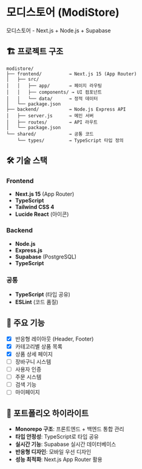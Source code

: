 # 모디스토어 (ModiStore)

모디스토어 - Next.js + Node.js + Supabase

## 🏗️ 프로젝트 구조

```
modistore/
├── frontend/          → Next.js 15 (App Router)
│   ├── src/
│   │   ├── app/       → 페이지 라우팅
│   │   ├── components/ → UI 컴포넌트
│   │   └── data/      → 정적 데이터
│   └── package.json
├── backend/           → Node.js Express API
│   ├── server.js      → 메인 서버
│   ├── routes/        → API 라우트
│   └── package.json
└── shared/            → 공통 코드
    └── types/         → TypeScript 타입 정의
```


## 🛠️ 기술 스택

### Frontend
- **Next.js 15** (App Router)
- **TypeScript**
- **Tailwind CSS 4**
- **Lucide React** (아이콘)

### Backend
- **Node.js**
- **Express.js**
- **Supabase** (PostgreSQL)
- **TypeScript**

### 공통
- **TypeScript** (타입 공유)
- **ESLint** (코드 품질)

## 📁 주요 기능

- [x] 반응형 레이아웃 (Header, Footer)
- [x] 카테고리별 상품 목록
- [x] 상품 상세 페이지
- [ ] 장바구니 시스템
- [ ] 사용자 인증
- [ ] 주문 시스템
- [ ] 검색 기능
- [ ] 마이페이지

## 🎯 포트폴리오 하이라이트

- **Monorepo 구조**: 프론트엔드 + 백엔드 통합 관리
- **타입 안정성**: TypeScript로 타입 공유
- **실시간 기능**: Supabase 실시간 데이터베이스
- **반응형 디자인**: 모바일 우선 디자인
- **성능 최적화**: Next.js App Router 활용

